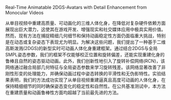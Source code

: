 Real-Time Animatable 2DGS-Avatars with Detail Enhancement from Monocular Videos

从单目视频中重建高质量、可动画化的三维人体化身，在降低对复杂硬件依赖方面展现出巨大潜力，这使其在游戏开发、增强现实和社交媒体应用中极具实用价值。然而，现有方法在捕捉精细几何细节和保持动画稳定性方面仍面临重大挑战，特别是在动态或复杂姿态下表现尤为明显。为解决这些问题，我们提出了一种基于二维高斯泼溅(2DGS)的新型实时可动画人体化身重建框架。通过结合2DGS与全局SMPL姿态参数，我们的框架不仅能够校正位置和旋转偏差，还能实现重建化身的鲁棒且自然的姿态驱动动画。此外，我们创新性地引入了旋转补偿网络(RCN)，该网络通过融合局部几何特征与全局姿态参数来学习旋转残差。该网络显著改善了非刚性形变的处理能力，并确保动画过程中姿态转换的平滑性和无伪影特性。实验结果表明，我们的方法成功实现了从单目视频重建逼真且高度可动画的人体化身，在保持精细细节的同时确保姿态变化的稳定性和自然性。在公共基准测试中，本方法在重建质量和动画鲁棒性方面均超越了当前最先进的方法。
